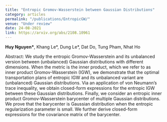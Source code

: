 ```yaml
---
title: "Entropic Gromov-Wasserstein between Gaussian Distributions"
category: articles
permalink: "/publications/EntropicGW/"
venue: "Under review"
date: 24-08-2021
link: https://arxiv.org/abs/2108.10961
---
```


[comment]: <> (<a href="https://arxiv.org/pdf/2108.10961.pdf">Arxiv</a>.)
<b>Huy Nguyen\*</b>, Khang Le\*, Dung Le\*, Dat Do, Tung Pham, Nhat Ho

Abstract: We study the entropic Gromov-Wasserstein and its unbalanced version between (unbalanced)
Gaussian distributions with different dimensions. When the metric is the inner product, which
we refer to as inner product Gromov-Wasserstein (IGW), we demonstrate that the optimal
transportation plans of entropic IGW and its unbalanced variant are (unbalanced) Gaussian
distributions. Via an application of von Neumann’s trace inequality, we obtain closed-form
expressions for the entropic IGW between these Gaussian distributions. Finally, we consider an
entropic inner product Gromov-Wasserstein barycenter of multiple Gaussian distributions. We
prove that the barycenter is Gaussian distribution when the entropic regularization parameter
is small. We further derive closed-form expressions for the covariance matrix of the barycenter.

